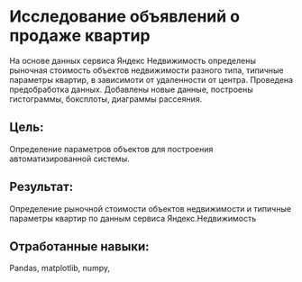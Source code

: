 # Исследование объявлений о продаже квартир
На основе данных сервиса Яндекс Недвижимость определены рыночная стоимость объектов недвижимости разного типа, 
типичные параметры квартир, в зависимоти от удаленности от центра. 
Проведена предобработка данных. Добавлены новые данные, построены гистограммы, боксплоты, диаграммы рассеяния.
## Цель:  
Определение параметров объектов для построения автоматизированной системы.
## Результат:
Определение рыночной стоимости объектов недвижимости и типичные параметры квартир по данным сервиса Яндекс.Недвижимость
## Отработанные навыки:
Pandas, matplotlib, numpy, 
